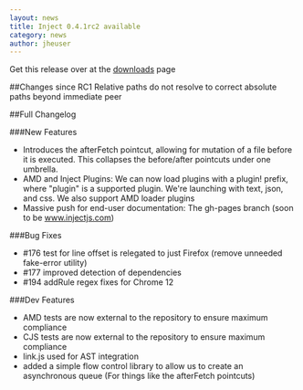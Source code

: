 ```yaml
---
layout: news
title: Inject 0.4.1rc2 available
category: news
author: jheuser
---
```


Get this release over at the [downloads](/download) page

##Changes since RC1
Relative paths do not resolve to correct absolute paths beyond immediate peer

##Full Changelog

###New Features

* Introduces the afterFetch pointcut, allowing for mutation of a file before it is executed. This collapses the before/after pointcuts under one umbrella.
* AMD and Inject Plugins: We can now load plugins with a plugin! prefix, where "plugin" is a supported plugin. We're launching with text, json, and css. We also support AMD loader plugins
* Massive push for end-user documentation: The gh-pages branch (soon to be www.injectjs.com)

###Bug Fixes

* \#176 test for line offset is relegated to just Firefox (remove unneeded fake-error utility)
* \#177 improved detection of dependencies
* \#194 addRule regex fixes for Chrome 12

###Dev Features

* AMD tests are now external to the repository to ensure maximum compliance
* CJS tests are now external to the repository to ensure maximum compliance
* link.js used for AST integration
* added a simple flow control library to allow us to create an asynchronous queue (For things like the afterFetch pointcuts)